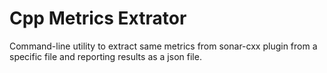 # Cpp Metrics Extrator

Command-line utility to extract same metrics from sonar-cxx plugin from a specific file and reporting results as a json
file.

